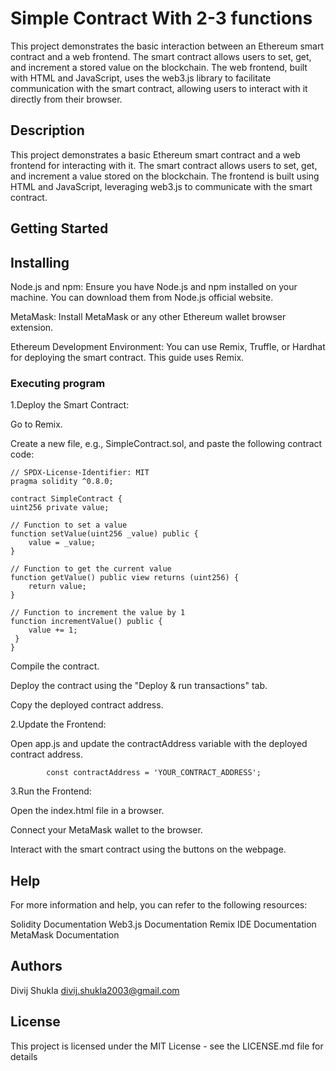 # Simple Contract With 2-3 functions

This project demonstrates the basic interaction between an Ethereum smart contract and a web frontend. The smart contract allows users to set, get, and increment a stored value on the blockchain. The web frontend, built with HTML and JavaScript, uses the web3.js library to facilitate communication with the smart contract, allowing users to interact with it directly from their browser.


## Description

This project demonstrates a basic Ethereum smart contract and a web frontend for interacting with it. The smart contract allows users to set, get, and increment a value stored on the blockchain. The frontend is built using HTML and JavaScript, leveraging web3.js to communicate with the smart contract.
## Getting Started

## Installing

Node.js and npm: Ensure you have Node.js and npm installed on your machine. You can download them from Node.js official website.

MetaMask: Install MetaMask or any other Ethereum wallet browser extension.

Ethereum Development Environment: You can use Remix, Truffle, or Hardhat for deploying the smart contract. This guide uses Remix.

### Executing program

1.Deploy the Smart Contract:

Go to Remix.

Create a new file, e.g., SimpleContract.sol, and paste the following contract code:

    // SPDX-License-Identifier: MIT
    pragma solidity ^0.8.0;

    contract SimpleContract {
    uint256 private value;

    // Function to set a value
    function setValue(uint256 _value) public {
        value = _value;
    }

    // Function to get the current value
    function getValue() public view returns (uint256) {
        return value;
    }

    // Function to increment the value by 1
    function incrementValue() public {
        value += 1;
     }
    }

Compile the contract.

Deploy the contract using the "Deploy & run transactions" tab.

Copy the deployed contract address.    

2.Update the Frontend:

Open app.js and update the contractAddress variable with the deployed contract address.

            const contractAddress = 'YOUR_CONTRACT_ADDRESS';

3.Run the Frontend:

Open the index.html file in a browser.

Connect your MetaMask wallet to the browser.

Interact with the smart contract using the buttons on the webpage.            

## Help

For more information and help, you can refer to the following resources:

Solidity Documentation
Web3.js Documentation
Remix IDE Documentation
MetaMask Documentation

## Authors

Divij Shukla
divij.shukla2003@gmail.com


## License

This project is licensed under the MIT License - see the LICENSE.md file for details
